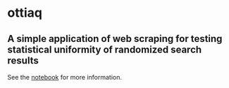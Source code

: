 # ottiaq
## A simple application of web scraping for testing statistical uniformity of randomized search results

See the [notebook](ottiaq.ipynb) for more information.
